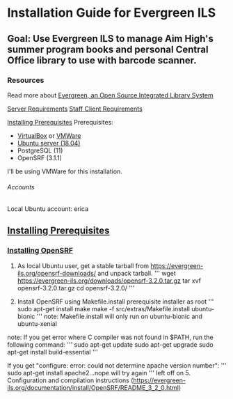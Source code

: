 # Installation Guide for Evergreen ILS

## Goal: Use Evergreen ILS to manage Aim High's summer program books and personal Central Office library to use with barcode scanner.

### Resources
Read more about [Evergreen, an Open Source Integrated Library System](https://evergreen-ils.org/about-us/)

[Server Requirements](http://docs.evergreen-ils.org/reorg/3.2/command_line_admin/_system_requirements.html#_server_minimum_requirements)
[Staff Client Requirements](http://docs.evergreen-ils.org/reorg/3.2/command_line_admin/_staff_client_requirements.html)

[Installing Prerequisites](http://docs.evergreen-ils.org/reorg/3.2/command_line_admin/_installing_prerequisites.html)
Prerequisites:
- [VirtualBox](https://www.virtualbox.org/) or [VMWare](https://www.vmware.com/)
- [Ubuntu server (18.04)](https://ubuntu.com/download/server)
- PostgreSQL (11)
- OpenSRF (3.1.1)

I'll be using VMWare for this installation.

###### Accounts
Local Ubuntu account: erica

## [Installing Prerequisites](http://docs.evergreen-ils.org/reorg/3.2/command_line_admin/_installing_prerequisites.html)
### [Installing OpenSRF](https://evergreen-ils.org/documentation/install/OpenSRF/README_3_2_0.html)

1. As local Ubuntu user, get a stable tarball from https://evergreen-ils.org/opensrf-downloads/ and unpack tarball.
'''
wget https://evergreen-ils.org/downloads/opensrf-3.2.0.tar.gz
tar xvf opensrf-3.2.0.tar.gz
cd opensrf-3.2.0/
'''

2. Install OpenSRF using Makefile.install prerequisite installer as root
'''
sudo apt-get install make
make -f src/extras/Makefile.install ubuntu-bionic
'''
note: Makefile.install will only run on ubuntu-bionic and ubuntu-xenial

note: If you get error where C compiler was not found in $PATH, run the following command:
'''
sudo apt-get update
sudo apt-get upgrade
sudo apt-get install build-essential
'''

If you get "configure: error: could not determine apache version number":
'''
sudo apt-get install apache2...nope will try again
'''
left off on 5. Configuration and compilation instructions
(https://evergreen-ils.org/documentation/install/OpenSRF/README_3_2_0.html)
